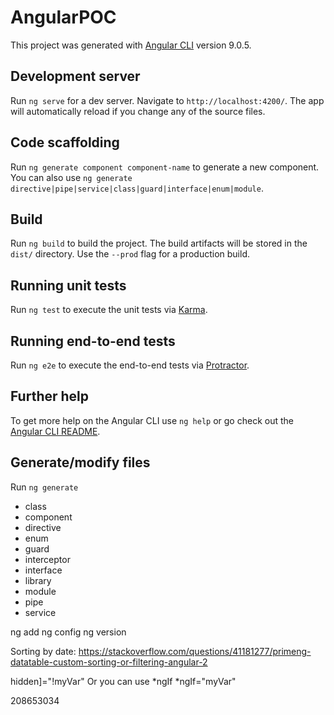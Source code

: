 # AngularPOC

This project was generated with [Angular CLI](https://github.com/angular/angular-cli) version 9.0.5.

## Development server

Run `ng serve` for a dev server. Navigate to `http://localhost:4200/`. The app will automatically reload if you change any of the source files.

## Code scaffolding

Run `ng generate component component-name` to generate a new component. You can also use `ng generate directive|pipe|service|class|guard|interface|enum|module`.

## Build

Run `ng build` to build the project. The build artifacts will be stored in the `dist/` directory. Use the `--prod` flag for a production build.

## Running unit tests

Run `ng test` to execute the unit tests via [Karma](https://karma-runner.github.io).

## Running end-to-end tests

Run `ng e2e` to execute the end-to-end tests via [Protractor](http://www.protractortest.org/).

## Further help

To get more help on the Angular CLI use `ng help` or go check out the [Angular CLI README](https://github.com/angular/angular-cli/blob/master/README.md).

## Generate/modify files

Run `ng generate` 
* class
* component
* directive
* enum
* guard
* interceptor
* interface
* library
* module
* pipe
* service

ng add
 ng config
ng version

Sorting by date:
https://stackoverflow.com/questions/41181277/primeng-datatable-custom-sorting-or-filtering-angular-2

hidden]="!myVar"
Or you can use *ngIf
*ngIf="myVar"

208653034
